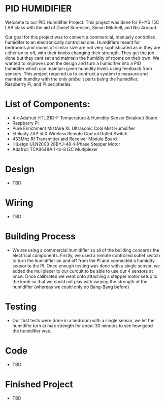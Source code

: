 # PID HUMIDIFIER
Welcome to our PID Humidifier Project. This project was done for PHYS 15C LAB class with the aid of Daniel Sorensen, Simon Mitchell, and Nic Arnaud.

Our goal for this project was to convert a commercial, manually controlled, humidifer to an electronically controlled one. Humdifiers meant for bedrooms and rooms of similar size are not very sophisticated as in they are either on or off, with their knobs changing their strength. They get the job done but they cant set and maintain the humidity of rooms on their own. We wanted to improve upon the design and turn a humidifier into a PID humidifer which can maintain given humidity levels using feedback from sensors. This project required us to contruct a system to measure and maintain humdity with the only prebuilt parts being the humidifier, Raspberry Pi, and Pi peripherals.

# List of Components:
* 4 x Adafruit HTU21D-F Temperature & Humidity Sensor Breakout Board
* Raspberry PI
* Pure Enrichment MistAire XL Ultrasonic Cool Mist Humidifier
* Etekcity ZAP 5LX Wireless Remote Control Outlet Switch
* 433Mhz Rf Transmitter and Receiver Module Board
* HiLetgo ULN2003 28BYJ-48 4-Phase Stepper Motor
* Adafruit TCA9548A 1-to-8 I2C Multiplexer

# Design
* TBD
# Wiring
* TBD
# Building Process
* We are using a commercial humidifier so all of the building concerns the electrical components. Firstly, we used a remote controlled outlet switch to turn the humidifier on and off from the PI and connected a humidity sensor to the Pi. Once enough testing was done with a single sensor, we added the muliplexer to our curcuit to be able to use our 4 sensors at once. Once calibrated we went onto attaching a stepper motor setup to the knob so that we could not play with varying the strength of the humidifier (whereas we could only do Bang-Bang before) 
# Testing
* Our first tests were done in a bedroom with a single sensor, we let the humidifer turn at max strength for about 30 minutes to see how good the humidifier was. 
# Code
* TBD
# Finished Project
* TBD
